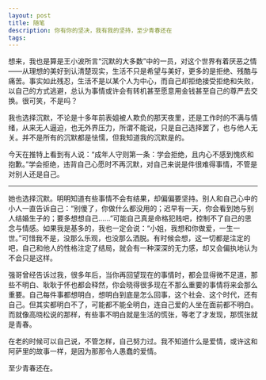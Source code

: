 ```yaml
---
layout: post
title: 随笔
description: 你有你的坚决，我有我的坚持，至少青春还在
tags:
---
```


想来，我也是算是王小波所言“沉默的大多数”中的一员，对这个世界有着厌恶之情——从理想的美好到认清楚现实，生活不只是希望与美好，更多的是拒绝、残酷与痛苦。事实如此残忍，生活不是以某个人为中心，而自己却拒绝接受拒绝和失败，以自己的方式逃避，总认为事情或许会有转机甚至愿意用金钱甚至自己的尊严去交换。很可笑，不是吗？

我也选择沉默，不论是十多年前表姐被人欺负的那天夜里，还是工作时的不满与情绪，从来无人逼迫，也无外界压力，所谓不能说，只是自己选择罢了，也与他人无关。并不是所有的沉默都是怯懦，但我知道我的沉默是的。

今天在推特上看到有人说：“成年人守则第一条：学会拒绝，且内心不感到愧疚和抱歉。”学会拒绝，违背自己心愿时不再沉默，对自己来说是件很难得事情，不管是对别人还是自己。

-------------

她也选择沉默。明明知道有些事情不会有结果，却偏偏要坚持。别人和自己心中的小人一直告诉自己：“别傻了，你做什么都没用的；迟早有一天，你会看到她与别人结婚生子的；要多想想自己……”可能自己真是命格犯贱吧，控制不了自己的思念与情感。如果我是基多的，我也一定会说：“小姐，我想和你做爱，一生一世。”可惜我不是，没那么乐观，也没那么洒脱。有时候会想，这一切都是注定的吧，自己和他人的性格注定了结局，就会有一种深深的无力感，却又会偏执地认为不会只是这样。

强哥曾经告诉过我，很多年后，当你再回望现在的事情时，都会显得微不足道，那些不明白、耿耿于怀也都会释然，你会晓得很多现在不那么重要的事情将来会那么重要。自己每件事都想明白，想明白到底是怎么回事，这个社会、这个时代，还有自己。但其实都明白不了，可能都不能全明白，连自己爱的人坐在面前都不明白。而就像高晓松说的那样，有些事不明白就是生活的慌张，等老了才发现，那慌张就是青春。

在老的时候可以自己说，不管怎样，自己努力过。我不知道什么是爱情，或许这和阿萨里的故事一样，是因为那那令人愚蠢的爱情。

至少青春还在。

